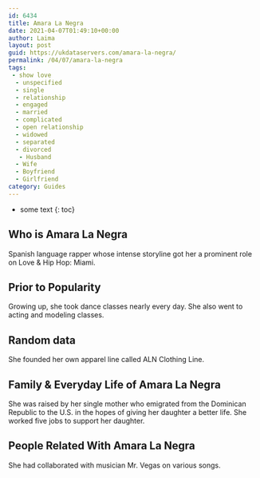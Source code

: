 ```yaml
---
id: 6434
title: Amara La Negra
date: 2021-04-07T01:49:10+00:00
author: Laima
layout: post
guid: https://ukdataservers.com/amara-la-negra/
permalink: /04/07/amara-la-negra
tags:
 - show love
  - unspecified
  - single
  - relationship
  - engaged
  - married
  - complicated
  - open relationship
  - widowed
  - separated
  - divorced
   - Husband
  - Wife
  - Boyfriend
  - Girlfriend
category: Guides
---
```


* some text
{: toc}


## Who is Amara La Negra
                  
                  
                  
Spanish language rapper whose intense storyline got her a prominent role on Love & Hip Hop: Miami.
                  
              
            
              
            
                
                
                
## Prior to Popularity
                  
                  
                  
Growing up, she took dance classes nearly every day. She also went to acting and modeling classes. 
                  
              
            
              
            
                
                
                
## Random data
                  
                  
                  
She founded her own apparel line called ALN Clothing Line.
                  
              
            
              
            
                
                
                
## Family & Everyday Life of Amara La Negra
                  
                  
                  
She was raised by her single mother who emigrated from the Dominican Republic to the U.S. in the hopes of giving her daughter a better life. She worked five jobs to support her daughter.
                  
              
            
              
            
                
                
                
## People Related With Amara La Negra
                  
                  
                  
She had collaborated with musician Mr. Vegas on various songs.
                  
              
            
              
            
                
              
            
              
              
            
            
              
            
          
          
          